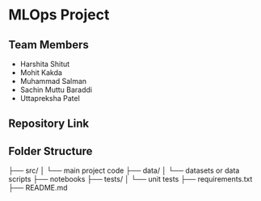 # MLOps Project

## Team Members
- Harshita Shitut
- Mohit Kakda
- Muhammad Salman
- Sachin Muttu Baraddi
- Uttapreksha Patel

## Repository Link
[GitHub Repo]: (https://github.com/harshitashitut/MLOps-Project.git)

## Folder Structure
├── src/
│ └── main project code
├── data/
│ └── datasets or data scripts
├── notebooks
├── tests/
│ └── unit tests
├── requirements.txt
├── README.md
